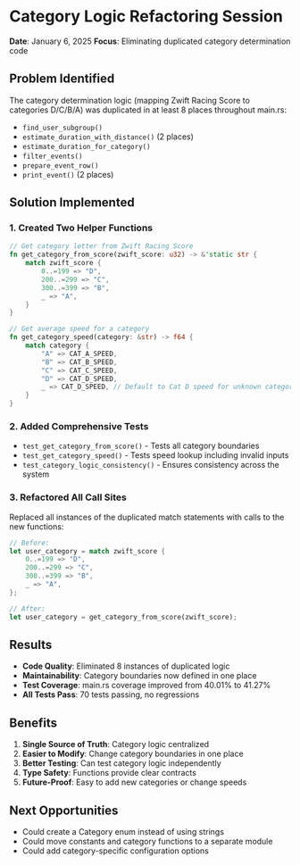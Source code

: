 # Category Logic Refactoring Session
**Date**: January 6, 2025
**Focus**: Eliminating duplicated category determination code

## Problem Identified
The category determination logic (mapping Zwift Racing Score to categories D/C/B/A) was duplicated in at least 8 places throughout main.rs:
- `find_user_subgroup()` 
- `estimate_duration_with_distance()` (2 places)
- `estimate_duration_for_category()`
- `filter_events()`
- `prepare_event_row()`
- `print_event()` (2 places)

## Solution Implemented

### 1. Created Two Helper Functions
```rust
// Get category letter from Zwift Racing Score
fn get_category_from_score(zwift_score: u32) -> &'static str {
    match zwift_score {
        0..=199 => "D",
        200..=299 => "C",
        300..=399 => "B",
        _ => "A",
    }
}

// Get average speed for a category
fn get_category_speed(category: &str) -> f64 {
    match category {
        "A" => CAT_A_SPEED,
        "B" => CAT_B_SPEED,
        "C" => CAT_C_SPEED,
        "D" => CAT_D_SPEED,
        _ => CAT_D_SPEED, // Default to Cat D speed for unknown categories
    }
}
```

### 2. Added Comprehensive Tests
- `test_get_category_from_score()` - Tests all category boundaries
- `test_get_category_speed()` - Tests speed lookup including invalid inputs
- `test_category_logic_consistency()` - Ensures consistency across the system

### 3. Refactored All Call Sites
Replaced all instances of the duplicated match statements with calls to the new functions:
```rust
// Before:
let user_category = match zwift_score {
    0..=199 => "D",
    200..=299 => "C",
    300..=399 => "B",
    _ => "A",
};

// After:
let user_category = get_category_from_score(zwift_score);
```

## Results
- **Code Quality**: Eliminated 8 instances of duplicated logic
- **Maintainability**: Category boundaries now defined in one place
- **Test Coverage**: main.rs coverage improved from 40.01% to 41.27%
- **All Tests Pass**: 70 tests passing, no regressions

## Benefits
1. **Single Source of Truth**: Category logic centralized
2. **Easier to Modify**: Change category boundaries in one place
3. **Better Testing**: Can test category logic independently
4. **Type Safety**: Functions provide clear contracts
5. **Future-Proof**: Easy to add new categories or change speeds

## Next Opportunities
- Could create a Category enum instead of using strings
- Could move constants and category functions to a separate module
- Could add category-specific configuration options